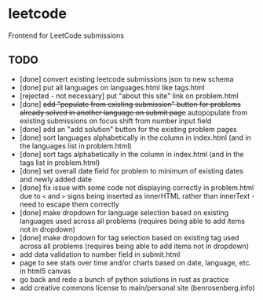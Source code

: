 # leetcode
Frontend for LeetCode submissions

## TODO

- [done] convert existing leetcode submissions json to new schema
- [done] put all languages on languages.html like tags.html
- [rejected - not necessary] put "about this site" link on problem.html
- [done] ~~add "populate from existing submission" button for problems already solved in another language on submit page~~ autopopulate from existing submissions on focus shift from number input field
- [done] add an "add solution" button for the existing problem pages
- [done] sort languages alphabetically in the column in index.html (and in the languages list in problem.html)
- [done] sort tags alphabetically in the column in index.html (and in the tags list in problem.html)
- [done] set overall date field for problem to minimum of existing dates and newly added date
- [done] fix issue with some code not displaying correctly in problem.html due to `<` and `>` signs being inserted as innerHTML rather than innerText - need to escape them correctly
- [done] make dropdown for language selection based on existing languages used across all problems (requires being able to add items not in dropdown)
- [done] make dropdown for tag selection based on existing tag used across all problems (requires being able to add items not in dropdown)
- add data validation to number field in submit.html
- page to see stats over time and/or charts based on date, language, etc. in html5 canvas
- go back and redo a bunch of python solutions in rust as practice
- add creative commons license to main/personal site (benrosenberg.info)